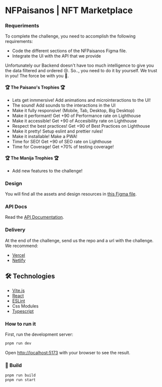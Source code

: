 # NFPaisanos | NFT Marketplace

### Requeriments

To complete the challenge, you need to accomplish the following requirements:

- Code the different sections of the NFPaisanos Figma file.
- Integrate the UI with the API that we provide

Unfortunately our Backend doesn't have too much intelligence to give you the data filtered and ordered 😢.
So.., you need to do it by yourself. We trust in you! The force be with you 🥷.

#### 🏆 The Paisano's Trophies 🏆

- Lets get inmmersive! Add animations and microinteractions to the UI!
- The sound! Add sounds to the interactions in the UI
- Make it fully responsive! (Mobile, Tab, Desktop, Big Desktop)
- Make it performant! Get +90 of Performance rate on Lighthouse
- Make it accessible! Get +90 of Accesibility rate on Lighthouse
- Respect the best practices! Get +90 of Best Practices on Lighthouse
- Make it pretty! Setup eslint and prettier rules!
- Make it installable! Make a PWA!
- Time for SEO! Get +90 of SEO rate on Lighthouse
- Time for Coverage! Get +70% of testing coverage!

#### 🏆 The Manija Trophies 🏆

- Add new features to the challenge!

### Design

You will find all the assets and design resources in [this Figma file](https://www.figma.com/file/qIdZeeeDZa4bRiUmatNTRG/NFPaisanos?node-id=2%3A658).

### API Docs

Read the [API Documentation](https://paisanos.notion.site/paisanos/NFPaisanos-Challenge-9c9fe549402d4d03918316d84f809dcb).

### Delivery

At the end of the challenge, send us the repo and a url with the challenge.
We recommend:

- [Vercel](https://vercel.com)
- [Netlify](https://www.netlify.com/)

## 🛠️ Technologies

- [Vite.js](https://vitejs.dev/)
- [React](https://reactjs.org/)
- [ESLint](https://eslint.org/)
- Css Modules
- [Typescript](https://www.typescriptlang.org/)

### How to run it

First, run the development server:

```bash
pnpm run dev
```

Open [http://localhost:5173](http://localhost:5173) with your browser to see the result.

### 🚀 Build

```bash
pnpm run build
pnpm run start
```
